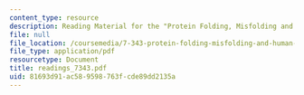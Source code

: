 ```yaml
---
content_type: resource
description: Reading Material for the "Protein Folding, Misfolding and Human Disease".
file: null
file_location: /coursemedia/7-343-protein-folding-misfolding-and-human-disease-fall-2004/81693d91ac589598763fcde89dd2135a_readings_7343.pdf
file_type: application/pdf
resourcetype: Document
title: readings_7343.pdf
uid: 81693d91-ac58-9598-763f-cde89dd2135a
---
```

